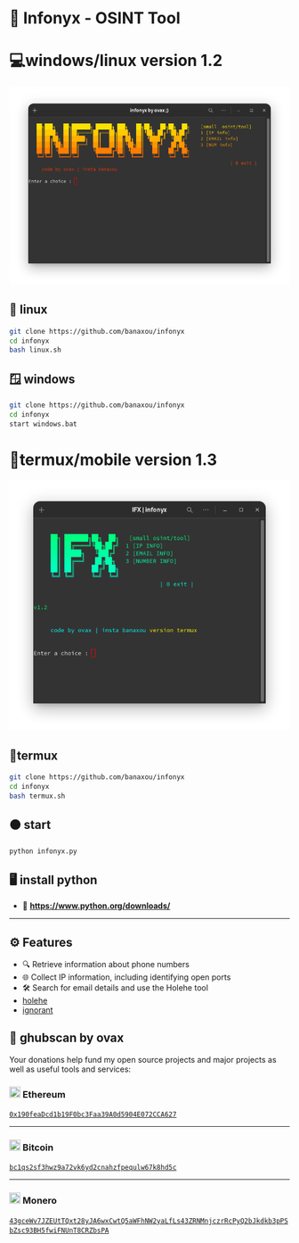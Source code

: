 # 🔎 Infonyx - OSINT Tool 
# 💻windows/linux version 1.2
![menu](menu.png)
## 🐧 linux
```bash 
git clone https://github.com/banaxou/infonyx
cd infonyx
bash linux.sh
```
## 🪟 windows
```bash
git clone https://github.com/banaxou/infonyx
cd infonyx
start windows.bat
```
# 📱termux/mobile version 1.3 
![tmx](ifx.png)

## 📱termux 
```bash
git clone https://github.com/banaxou/infonyx
cd infonyx
bash termux.sh
```
##  🟠 start 
```python
python infonyx.py
```
## 🖥️ install python
- 🐍 **https://www.python.org/downloads/**


---
## ⚙️ Features

- 🔍 Retrieve information about phone numbers
- 🌐 Collect IP information, including identifying open ports
- 🛠️ Search for email details and use the Holehe tool
- [holehe](https://github.com/megadose/holehe)
- [ignorant](https://github.com/megadose/ignorant)

## **🪷 ghubscan by ovax**

Your donations help fund my open source projects and major projects as well as useful tools and services:

### <img src="https://cryptologos.cc/logos/ethereum-eth-logo.png" width="20" height="20"> Ethereum  
[`0x190feaDcd1b19F0bc3Faa39A0d5904E072CCA627`](https://etherscan.io/address/0x190feaDcd1b19F0bc3Faa39A0d5904E072CCA627)

---

### <img src="https://cryptologos.cc/logos/bitcoin-btc-logo.png" width="20" height="20"> Bitcoin  
[`bc1qs2sf3hwz9a72vk6yd2cnahzfpequlw67k8hd5c`](https://blockchair.com/bitcoin/address/bc1qs2sf3hwz9a72vk6yd2cnahzfpequlw67k8hd5c)

---

### <img src="https://cryptologos.cc/logos/monero-xmr-logo.png" width="20" height="20"> Monero  
[`43gceWv7JZEUtTQxt28yJA6wxCwtQ5aWFhNW2yaLfLs43ZRNMnjczrRcPyQ2bJkdkb3pPSbZsc93BH5fwiFNUnT8CRZbsPA`](https://explorer.monero.org/address/43gceWv7JZEUtTQxt28yJA6wxCwtQ5aWFhNW2yaLfLs43ZRNMnjczrRcPyQ2bJkdkb3pPSbZsc93BH5fwiFNUnT8CRZbsPA)